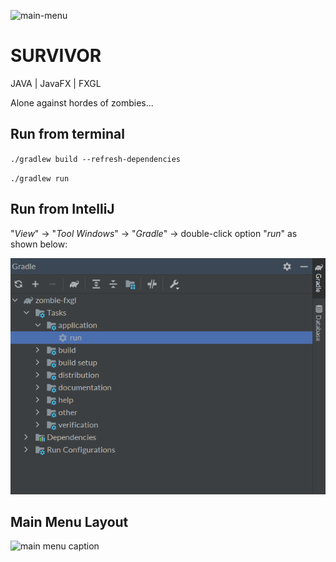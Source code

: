 ![main-menu](https://user-images.githubusercontent.com/44274979/114446187-3c798880-9bd1-11eb-8c43-ce6ff12968c0.gif)
# SURVIVOR

JAVA | JavaFX | FXGL

Alone against hordes of zombies...

## Run from terminal

``./gradlew build --refresh-dependencies``

``./gradlew run``

## Run from IntelliJ

"*View*" -> "*Tool Windows*" -> "*Gradle*" -> double-click option "*run*" as shown below:

![gradle snippet](src/main/resources/assets/gh/gradle-snipp.png)

## Main Menu Layout

![main menu caption ](https://user-images.githubusercontent.com/44274979/114446203-426f6980-9bd1-11eb-8a37-d40fc90890fb.gif)
